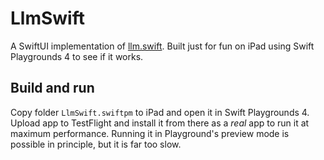 # LlmSwift
A SwiftUI implementation of [llm.swift](https://github.com/otabuzzman/llm.swift.git). Built just for fun on iPad using Swift Playgrounds 4 to see if it works.

## Build and run
Copy folder `LlmSwift.swiftpm` to iPad and open it in Swift Playgrounds 4. Upload app to TestFlight and install it from there as a *real* app to run it at maximum performance. Running it in Playground's preview mode is possible in principle, but it is far too slow.

